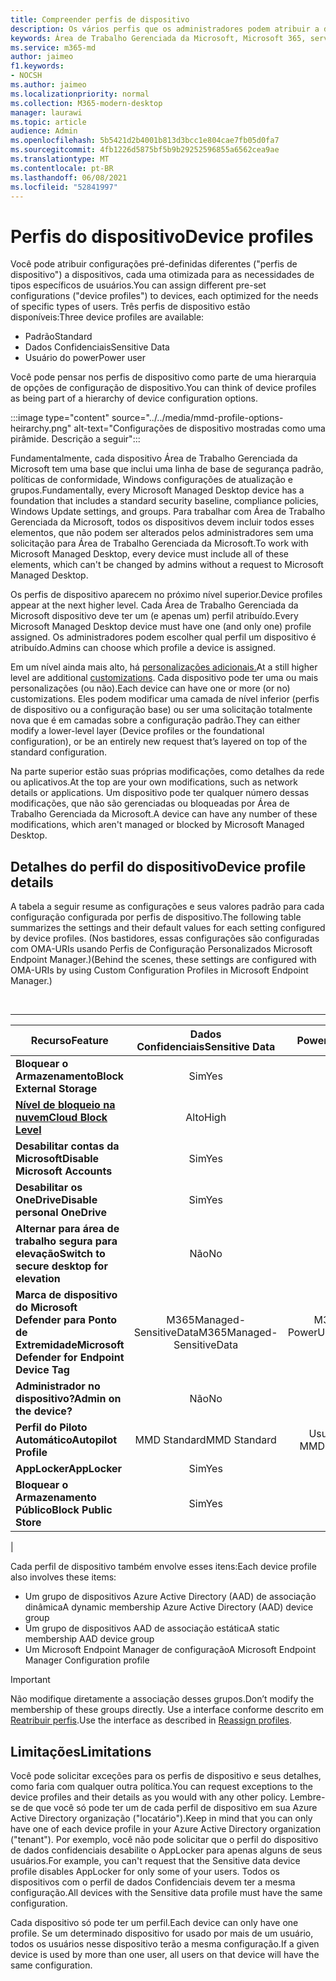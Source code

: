 ```yaml
---
title: Compreender perfis de dispositivo
description: Os vários perfis que os administradores podem atribuir a dispositivos
keywords: Área de Trabalho Gerenciada da Microsoft, Microsoft 365, serviço, documentação
ms.service: m365-md
author: jaimeo
f1.keywords:
- NOCSH
ms.author: jaimeo
ms.localizationpriority: normal
ms.collection: M365-modern-desktop
manager: laurawi
ms.topic: article
audience: Admin
ms.openlocfilehash: 5b5421d2b4001b813d3bcc1e804cae7fb05d0fa7
ms.sourcegitcommit: 4fb1226d5875bf5b9b29252596855a6562cea9ae
ms.translationtype: MT
ms.contentlocale: pt-BR
ms.lasthandoff: 06/08/2021
ms.locfileid: "52841997"
---
```

# <a name="device-profiles"></a><span data-ttu-id="a0928-104">Perfis do dispositivo</span><span class="sxs-lookup"><span data-stu-id="a0928-104">Device profiles</span></span>

<span data-ttu-id="a0928-105">Você pode atribuir configurações pré-definidas diferentes ("perfis de dispositivo") a dispositivos, cada uma otimizada para as necessidades de tipos específicos de usuários.</span><span class="sxs-lookup"><span data-stu-id="a0928-105">You can assign different pre-set configurations ("device profiles") to devices, each optimized for the needs of specific types of users.</span></span> <span data-ttu-id="a0928-106">Três perfis de dispositivo estão disponíveis:</span><span class="sxs-lookup"><span data-stu-id="a0928-106">Three device profiles are available:</span></span>

- <span data-ttu-id="a0928-107">Padrão</span><span class="sxs-lookup"><span data-stu-id="a0928-107">Standard</span></span>
- <span data-ttu-id="a0928-108">Dados Confidenciais</span><span class="sxs-lookup"><span data-stu-id="a0928-108">Sensitive Data</span></span>
- <span data-ttu-id="a0928-109">Usuário do power</span><span class="sxs-lookup"><span data-stu-id="a0928-109">Power user</span></span>

<span data-ttu-id="a0928-110">Você pode pensar nos perfis de dispositivo como parte de uma hierarquia de opções de configuração de dispositivo.</span><span class="sxs-lookup"><span data-stu-id="a0928-110">You can think of device profiles as being part of a hierarchy of device configuration options.</span></span>

:::image type="content" source="../../media/mmd-profile-options-heirarchy.png" alt-text="Configurações de dispositivo mostradas como uma pirâmide. Descrição a seguir":::

<span data-ttu-id="a0928-112">Fundamentalmente, cada dispositivo Área de Trabalho Gerenciada da Microsoft tem uma base que inclui uma linha de base de segurança padrão, políticas de conformidade, Windows configurações de atualização e grupos.</span><span class="sxs-lookup"><span data-stu-id="a0928-112">Fundamentally, every Microsoft Managed Desktop device has a foundation that includes a standard security baseline, compliance policies, Windows Update settings, and groups.</span></span> <span data-ttu-id="a0928-113">Para trabalhar com Área de Trabalho Gerenciada da Microsoft, todos os dispositivos devem incluir todos esses elementos, que não podem ser alterados pelos administradores sem uma solicitação para Área de Trabalho Gerenciada da Microsoft.</span><span class="sxs-lookup"><span data-stu-id="a0928-113">To work with Microsoft Managed Desktop, every device must include all of these elements, which can't be changed by admins without a request to Microsoft Managed Desktop.</span></span>

<span data-ttu-id="a0928-114">Os perfis de dispositivo aparecem no próximo nível superior.</span><span class="sxs-lookup"><span data-stu-id="a0928-114">Device profiles appear at the next higher level.</span></span> <span data-ttu-id="a0928-115">Cada Área de Trabalho Gerenciada da Microsoft dispositivo deve ter um (e apenas um) perfil atribuído.</span><span class="sxs-lookup"><span data-stu-id="a0928-115">Every Microsoft Managed Desktop device must have one (and only one) profile assigned.</span></span> <span data-ttu-id="a0928-116">Os administradores podem escolher qual perfil um dispositivo é atribuído.</span><span class="sxs-lookup"><span data-stu-id="a0928-116">Admins can choose which profile a device is assigned.</span></span>

<span data-ttu-id="a0928-117">Em um nível ainda mais alto, há [personalizações adicionais.](customizing.md)</span><span class="sxs-lookup"><span data-stu-id="a0928-117">At a still higher level are additional [customizations](customizing.md).</span></span> <span data-ttu-id="a0928-118">Cada dispositivo pode ter uma ou mais personalizações (ou não).</span><span class="sxs-lookup"><span data-stu-id="a0928-118">Each device can have one or more (or no) customizations.</span></span> <span data-ttu-id="a0928-119">Eles podem modificar uma camada de nível inferior (perfis de dispositivo ou a configuração base) ou ser uma solicitação totalmente nova que é em camadas sobre a configuração padrão.</span><span class="sxs-lookup"><span data-stu-id="a0928-119">They can either modify a lower-level layer (Device profiles or the foundational configuration),  or be an entirely new request that’s layered on top of the standard configuration.</span></span>

<span data-ttu-id="a0928-120">Na parte superior estão suas próprias modificações, como detalhes da rede ou aplicativos.</span><span class="sxs-lookup"><span data-stu-id="a0928-120">At the top are your own modifications, such as network details or applications.</span></span> <span data-ttu-id="a0928-121">Um dispositivo pode ter qualquer número dessas modificações, que não são gerenciadas ou bloqueadas por Área de Trabalho Gerenciada da Microsoft.</span><span class="sxs-lookup"><span data-stu-id="a0928-121">A device can have any number of these modifications, which aren't managed or blocked by Microsoft Managed Desktop.</span></span>


## <a name="device-profile-details"></a><span data-ttu-id="a0928-122">Detalhes do perfil do dispositivo</span><span class="sxs-lookup"><span data-stu-id="a0928-122">Device profile details</span></span>

<span data-ttu-id="a0928-123">A tabela a seguir resume as configurações e seus valores padrão para cada configuração configurada por perfis de dispositivo.</span><span class="sxs-lookup"><span data-stu-id="a0928-123">The following table summarizes the settings and their default values for each setting configured by device profiles.</span></span> <span data-ttu-id="a0928-124">(Nos bastidores, essas configurações são configuradas com OMA-URIs usando Perfis de Configuração Personalizados Microsoft Endpoint Manager.)</span><span class="sxs-lookup"><span data-stu-id="a0928-124">(Behind the scenes, these settings are configured with OMA-URIs by using Custom Configuration Profiles in Microsoft Endpoint Manager.)</span></span>

<br>

****

|<span data-ttu-id="a0928-125">Recurso</span><span class="sxs-lookup"><span data-stu-id="a0928-125">Feature</span></span>|<span data-ttu-id="a0928-126">Dados Confidenciais</span><span class="sxs-lookup"><span data-stu-id="a0928-126">Sensitive Data</span></span>|<span data-ttu-id="a0928-127">Power User</span><span class="sxs-lookup"><span data-stu-id="a0928-127">Power User</span></span>|<span data-ttu-id="a0928-128">Padrão</span><span class="sxs-lookup"><span data-stu-id="a0928-128">Standard</span></span>|
|---|:---:|:---:|:---:|
|<span data-ttu-id="a0928-129">**Bloquear o Armazenamento**</span><span class="sxs-lookup"><span data-stu-id="a0928-129">**Block External Storage**</span></span>|<span data-ttu-id="a0928-130">Sim</span><span class="sxs-lookup"><span data-stu-id="a0928-130">Yes</span></span>|<span data-ttu-id="a0928-131">Sim</span><span class="sxs-lookup"><span data-stu-id="a0928-131">Yes</span></span>|<span data-ttu-id="a0928-132">Não</span><span class="sxs-lookup"><span data-stu-id="a0928-132">No</span></span>|
|<span data-ttu-id="a0928-133">**[Nível de bloqueio na nuvem](/graph/api/resources/intune-deviceconfig-defendercloudblockleveltype)**</span><span class="sxs-lookup"><span data-stu-id="a0928-133">**[Cloud Block Level](/graph/api/resources/intune-deviceconfig-defendercloudblockleveltype)**</span></span>|<span data-ttu-id="a0928-134">Alto</span><span class="sxs-lookup"><span data-stu-id="a0928-134">High</span></span>|<span data-ttu-id="a0928-135">Alto</span><span class="sxs-lookup"><span data-stu-id="a0928-135">High</span></span>|<span data-ttu-id="a0928-136">Alto</span><span class="sxs-lookup"><span data-stu-id="a0928-136">High</span></span>|
|<span data-ttu-id="a0928-137">**Desabilitar contas da Microsoft**</span><span class="sxs-lookup"><span data-stu-id="a0928-137">**Disable Microsoft Accounts**</span></span>|<span data-ttu-id="a0928-138">Sim</span><span class="sxs-lookup"><span data-stu-id="a0928-138">Yes</span></span>|<span data-ttu-id="a0928-139">Sim</span><span class="sxs-lookup"><span data-stu-id="a0928-139">Yes</span></span>|<span data-ttu-id="a0928-140">Não</span><span class="sxs-lookup"><span data-stu-id="a0928-140">No</span></span>|
|<span data-ttu-id="a0928-141">**Desabilitar os OneDrive**</span><span class="sxs-lookup"><span data-stu-id="a0928-141">**Disable personal OneDrive**</span></span>|<span data-ttu-id="a0928-142">Sim</span><span class="sxs-lookup"><span data-stu-id="a0928-142">Yes</span></span>|<span data-ttu-id="a0928-143">Sim</span><span class="sxs-lookup"><span data-stu-id="a0928-143">Yes</span></span>|<span data-ttu-id="a0928-144">Não</span><span class="sxs-lookup"><span data-stu-id="a0928-144">No</span></span>|
|<span data-ttu-id="a0928-145">**Alternar para área de trabalho segura para elevação**</span><span class="sxs-lookup"><span data-stu-id="a0928-145">**Switch to secure desktop for elevation**</span></span>|<span data-ttu-id="a0928-146">Não</span><span class="sxs-lookup"><span data-stu-id="a0928-146">No</span></span>|<span data-ttu-id="a0928-147">Sim</span><span class="sxs-lookup"><span data-stu-id="a0928-147">Yes</span></span>|<span data-ttu-id="a0928-148">Não</span><span class="sxs-lookup"><span data-stu-id="a0928-148">No</span></span>|
|<span data-ttu-id="a0928-149">**Marca de dispositivo do Microsoft Defender para Ponto de Extremidade**</span><span class="sxs-lookup"><span data-stu-id="a0928-149">**Microsoft Defender for Endpoint Device Tag**</span></span>|<span data-ttu-id="a0928-150">M365Managed-SensitiveData</span><span class="sxs-lookup"><span data-stu-id="a0928-150">M365Managed-SensitiveData</span></span>|<span data-ttu-id="a0928-151">M365Managed-PowerUser</span><span class="sxs-lookup"><span data-stu-id="a0928-151">M365Managed-PowerUser</span></span>|<span data-ttu-id="a0928-152">M365Managed-Standard</span><span class="sxs-lookup"><span data-stu-id="a0928-152">M365Managed-Standard</span></span>|
|<span data-ttu-id="a0928-153">**Administrador no dispositivo?**</span><span class="sxs-lookup"><span data-stu-id="a0928-153">**Admin on the device?**</span></span>|<span data-ttu-id="a0928-154">Não</span><span class="sxs-lookup"><span data-stu-id="a0928-154">No</span></span>|<span data-ttu-id="a0928-155">Sim</span><span class="sxs-lookup"><span data-stu-id="a0928-155">Yes</span></span>|<span data-ttu-id="a0928-156">Não</span><span class="sxs-lookup"><span data-stu-id="a0928-156">No</span></span>|
|<span data-ttu-id="a0928-157">**Perfil do Piloto Automático**</span><span class="sxs-lookup"><span data-stu-id="a0928-157">**Autopilot Profile**</span></span>|<span data-ttu-id="a0928-158">MMD Standard</span><span class="sxs-lookup"><span data-stu-id="a0928-158">MMD Standard</span></span>|<span data-ttu-id="a0928-159">Usuário de Energia MMD</span><span class="sxs-lookup"><span data-stu-id="a0928-159">MMD Power User</span></span>|<span data-ttu-id="a0928-160">MMD Standard</span><span class="sxs-lookup"><span data-stu-id="a0928-160">MMD Standard</span></span>|
|<span data-ttu-id="a0928-161">**AppLocker**</span><span class="sxs-lookup"><span data-stu-id="a0928-161">**AppLocker**</span></span>|<span data-ttu-id="a0928-162">Sim</span><span class="sxs-lookup"><span data-stu-id="a0928-162">Yes</span></span>|<span data-ttu-id="a0928-163">Não</span><span class="sxs-lookup"><span data-stu-id="a0928-163">No</span></span>|<span data-ttu-id="a0928-164">Não</span><span class="sxs-lookup"><span data-stu-id="a0928-164">No</span></span>|
|<span data-ttu-id="a0928-165">**Bloquear o Armazenamento Público**</span><span class="sxs-lookup"><span data-stu-id="a0928-165">**Block Public Store**</span></span>|<span data-ttu-id="a0928-166">Sim</span><span class="sxs-lookup"><span data-stu-id="a0928-166">Yes</span></span>|<span data-ttu-id="a0928-167">Sim</span><span class="sxs-lookup"><span data-stu-id="a0928-167">Yes</span></span>|<span data-ttu-id="a0928-168">Não</span><span class="sxs-lookup"><span data-stu-id="a0928-168">No</span></span>|
|

<span data-ttu-id="a0928-169">Cada perfil de dispositivo também envolve esses itens:</span><span class="sxs-lookup"><span data-stu-id="a0928-169">Each device profile also involves these items:</span></span>

- <span data-ttu-id="a0928-170">Um grupo de dispositivos Azure Active Directory (AAD) de associação dinâmica</span><span class="sxs-lookup"><span data-stu-id="a0928-170">A dynamic membership Azure Active Directory (AAD) device group</span></span>
- <span data-ttu-id="a0928-171">Um grupo de dispositivos AAD de associação estática</span><span class="sxs-lookup"><span data-stu-id="a0928-171">A static membership AAD device group</span></span>
- <span data-ttu-id="a0928-172">Um Microsoft Endpoint Manager de configuração</span><span class="sxs-lookup"><span data-stu-id="a0928-172">A Microsoft Endpoint Manager Configuration profile</span></span>

> [!IMPORTANT]
> <span data-ttu-id="a0928-173">Não modifique diretamente a associação desses grupos.</span><span class="sxs-lookup"><span data-stu-id="a0928-173">Don’t modify the membership of these groups directly.</span></span> <span data-ttu-id="a0928-174">Use a interface conforme descrito em [Reatribuir perfis](../working-with-managed-desktop/change-device-profile.md).</span><span class="sxs-lookup"><span data-stu-id="a0928-174">Use the interface as described in [Reassign profiles](../working-with-managed-desktop/change-device-profile.md).</span></span>

## <a name="limitations"></a><span data-ttu-id="a0928-175">Limitações</span><span class="sxs-lookup"><span data-stu-id="a0928-175">Limitations</span></span>

<span data-ttu-id="a0928-176">Você pode solicitar exceções para os perfis de dispositivo e seus detalhes, como faria com qualquer outra política.</span><span class="sxs-lookup"><span data-stu-id="a0928-176">You can request exceptions to the device profiles and their details as you would with any other policy.</span></span> <span data-ttu-id="a0928-177">Lembre-se de que você só pode ter um de cada perfil de dispositivo em sua Azure Active Directory organização ("locatário").</span><span class="sxs-lookup"><span data-stu-id="a0928-177">Keep in mind that you can only have one of each device profile in your Azure Active Directory organization ("tenant").</span></span> <span data-ttu-id="a0928-178">Por exemplo, você não pode solicitar que o perfil do dispositivo de dados confidenciais desabilite o AppLocker para apenas alguns de seus usuários.</span><span class="sxs-lookup"><span data-stu-id="a0928-178">For example, you can't request that the Sensitive data device profile disables AppLocker for only some of your users.</span></span> <span data-ttu-id="a0928-179">Todos os dispositivos com o perfil de dados Confidenciais devem ter a mesma configuração.</span><span class="sxs-lookup"><span data-stu-id="a0928-179">All devices with the Sensitive data profile must have the same configuration.</span></span>

<span data-ttu-id="a0928-180">Cada dispositivo só pode ter um perfil.</span><span class="sxs-lookup"><span data-stu-id="a0928-180">Each device can only have one profile.</span></span> <span data-ttu-id="a0928-181">Se um determinado dispositivo for usado por mais de um usuário, todos os usuários nesse dispositivo terão a mesma configuração.</span><span class="sxs-lookup"><span data-stu-id="a0928-181">If a given device is used by more than one user, all users on that device will have the same configuration.</span></span>
